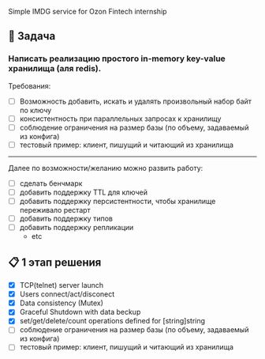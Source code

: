 Simple IMDG service for Ozon Fintech internship

## :scroll: Задача    
### Написать реализацию простого in-memory key-value хранилища (аля redis).
Требования:
- [ ] Возможность добавить, искать и удалять произвольный набор байт по ключу
- [ ] консистентность при параллельных запросах к хранилищу
- [ ] соблюдение ограничения на размер базы (по объему, задаваемый из конфига)
- [ ] тестовый пример: клиент, пишущий и читающий из хранилища
____
Далее по возможности/желанию можно развить работу:
- [ ] сделать бенчмарк
- [ ] добавить поддержку TTL для ключей
- [ ] добавить поддержку персистентности, чтобы хранилище переживало рестарт
- [ ] добавить поддержку типов
- [ ] добавить поддержку репликации
    * etc    
    
## :clipboard: 1 этап решения

- [X] TCP(telnet) server launch
- [X] Users connect/act/disconect
- [X] Data consistency (Mutex)
- [X] Graceful Shutdown with data beckup 
- [X] set/get/delete/count operations defined for [string]string
- [ ] соблюдение ограничения на размер базы (по объему, задаваемый из конфига)
- [ ] тестовый пример: клиент, пишущий и читающий из хранилища
